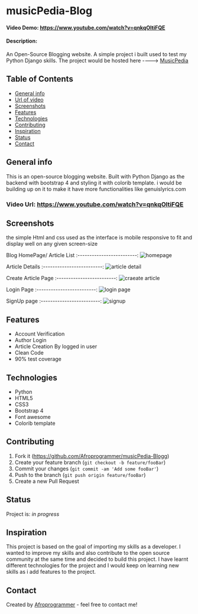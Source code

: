 # musicPedia-Blog

#### Video Demo:  <https://www.youtube.com/watch?v=qnkqOltiFQE>
#### Description:
An Open-Source Blogging website. A simple project i built used to test my Python Django skills. 
The project would be hosted here ----> [MusicPedia](http://kojothedev.pythonanywhere.com/)

## Table of Contents
* [General info](#general-info)
* [Url of video](#video-url)
* [Screenshots](#screenshots)
* [Features](#features)
* [Technologies](#technologies)
* [Contributing](#contributing)
* [Inspiration](#inspiration)
* [Status](#status)
* [Contact](#contact)


## General info
This is an open-source blogging website. Built with Python Django as the backend with bootstrap 4 and styling it with colorib template. i would be
building up on it to make it have more functionalities like genuislyrics.com

### Video Url:  <https://www.youtube.com/watch?v=qnkqOltiFQE>

## Screenshots
the simple Html and css used as the interface is mobile responsive to fit and display well on any given screen-size 

 Blog  HomePage/ Article List
:-------------------------:
![homepage](https://user-images.githubusercontent.com/38287785/89721808-83273b00-d9d1-11ea-901a-f22a54a433eb.png)

 Article Details
:-------------------------:
![article detail](https://user-images.githubusercontent.com/38287785/89721796-67239980-d9d1-11ea-8f66-4b372f4712f1.png)

 Create Article Page
:-------------------------:
![craeate article](https://user-images.githubusercontent.com/38287785/89721805-7efb1d80-d9d1-11ea-9a1b-0812eadb3578.png)

 Login Page
:-------------------------:
![login page](https://user-images.githubusercontent.com/38287785/89721934-8c64d780-d9d2-11ea-8789-a60034717957.png)

 SignUp page
:-------------------------:
![signup](https://user-images.githubusercontent.com/38287785/89721950-b918ef00-d9d2-11ea-8358-7f2dce311b51.png)

## Features
* Account Verification
* Author Login
* Article Creation By logged in user
* Clean Code
* 90% test coverage

## Technologies
* Python 
* HTML5
* CSS3 
* Bootstrap 4
* Font awesome
* Colorib template

## Contributing
1. Fork it (<https://github.com/Afroprogrammer/musicPedia-Blogg>)
2. Create your feature branch (`git checkout -b feature/fooBar`)
3. Commit your changes (`git commit -am 'Add some fooBar'`)
4. Push to the branch (`git push origin feature/fooBar`)
5. Create a new Pull Request
## Status
Project is: _in progress_


## Inspiration
This project is based on the goal of importing my skills as a developer. I wanted to improve my skills and also contribute 
to the open source community at the same time and decided to build this project.
I have learnt different technologies for the project and I would keep on learning new skills as i add features to the project.


## Contact
Created by [Afroprogrammer](https://twitter.com/_Afroprogrammer) - feel free to contact me!
